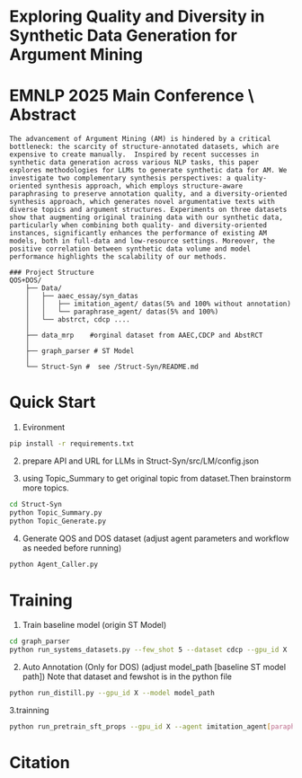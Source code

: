 Exploring Quality and Diversity in Synthetic Data Generation for Argument Mining
======================
EMNLP 2025 Main Conference \\
Abstract
===
```text
The advancement of Argument Mining (AM) is hindered by a critical bottleneck: the scarcity of structure-annotated datasets, which are expensive to create manually.  Inspired by recent successes in synthetic data generation across various NLP tasks, this paper explores methodologies for LLMs to generate synthetic data for AM. We investigate two complementary synthesis perspectives: a quality-oriented synthesis approach, which employs structure-aware paraphrasing to preserve annotation quality, and a diversity-oriented synthesis approach, which generates novel argumentative texts with diverse topics and argument structures. Experiments on three datasets show that augmenting original training data with our synthetic data, particularly when combining both quality- and diversity-oriented instances, significantly enhances the performance of existing AM models, both in full-data and low-resource settings. Moreover, the positive correlation between synthetic data volume and model performance highlights the scalability of our methods.
```
```text
### Project Structure
QOS+DOS/
    ├── Data/
    │   ├── aaec_essay/syn_datas
    │   │   ├── imitation_agent/ datas(5% and 100% without annotation)
    │   │   └── paraphrase_agent/ datas(5% and 100%)
    │   └── abstrct, cdcp ....
    │           
    ├── data_mrp    #orginal dataset from AAEC,CDCP and AbstRCT 
    │
    ├── graph_parser # ST Model
    │
    └── Struct-Syn #  see /Struct-Syn/README.md
```
Quick Start 
==
1. Evironment 
```bash
pip install -r requirements.txt
```
2. prepare API and URL for LLMs in Struct-Syn/src/LM/config.json

3. using Topic_Summary to get original topic from dataset.Then brainstorm more topics.
```bash
cd Struct-Syn
python Topic_Summary.py
python Topic_Generate.py
```
4. Generate QOS and DOS dataset (adjust agent parameters and workflow as needed before running)
```bash
python Agent_Caller.py
```

Training
 ===
 
 1. Train baseline model (origin ST Model)
```bash
cd graph_parser
python run_systems_datasets.py --few_shot 5 --dataset cdcp --gpu_id X
```
 2. Auto Annotation (Only for DOS)
 (adjust model_path [baseline ST model path]) 
  Note that dataset and fewshot is in the python file
```bash
python run_distill.py --gpu_id X --model model_path
```

 3.trainning
```bash
python run_pretrain_sft_props --gpu_id X --agent imitation_agent[paraphrase_agent] --dataset cdcp --few_shot 5 
```



Citation
==
```bash

```